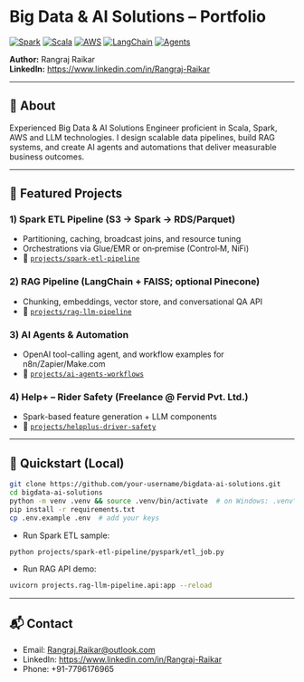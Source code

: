 # Big Data & AI Solutions – Portfolio

[![Spark](https://img.shields.io/badge/Apache%20Spark-Example-informational?logo=apachespark)](./projects/spark-etl-pipeline)
[![Scala](https://img.shields.io/badge/Scala-Projects-red?logo=scala)](./projects/spark-etl-pipeline/scala)
[![AWS](https://img.shields.io/badge/AWS-EMR%20|%20S3%20|%20Glue-232F3E?logo=amazonaws&logoColor=white)](#)
[![LangChain](https://img.shields.io/badge/LangChain-RAG-blue)](./projects/rag-llm-pipeline)
[![Agents](https://img.shields.io/badge/AI%20Agents-Tools%20%26%20Workflows-brightgreen)](./projects/ai-agents-workflows)

**Author:** Rangraj Raikar  
**LinkedIn:** https://www.linkedin.com/in/Rangraj-Raikar

---

## 👋 About
Experienced Big Data & AI Solutions Engineer proficient in Scala, Spark, AWS and LLM technologies. I design scalable data pipelines, build RAG systems, and create AI agents and automations that deliver measurable business outcomes.

---

## 🧩 Featured Projects

### 1) Spark ETL Pipeline (S3 → Spark → RDS/Parquet)
- Partitioning, caching, broadcast joins, and resource tuning
- Orchestrations via Glue/EMR or on‑premise (Control‑M, NiFi)
- 📂 [`projects/spark-etl-pipeline`](./projects/spark-etl-pipeline)

### 2) RAG Pipeline (LangChain + FAISS; optional Pinecone)
- Chunking, embeddings, vector store, and conversational QA API
- 📂 [`projects/rag-llm-pipeline`](./projects/rag-llm-pipeline)

### 3) AI Agents & Automation
- OpenAI tool-calling agent, and workflow examples for n8n/Zapier/Make.com
- 📂 [`projects/ai-agents-workflows`](./projects/ai-agents-workflows)

### 4) Help+ – Rider Safety (Freelance @ Fervid Pvt. Ltd.)
- Spark-based feature generation + LLM components
- 📂 [`projects/helpplus-driver-safety`](./projects/helpplus-driver-safety)

---

## 🚀 Quickstart (Local)

```bash
git clone https://github.com/your-username/bigdata-ai-solutions.git
cd bigdata-ai-solutions
python -m venv .venv && source .venv/bin/activate  # on Windows: .venv\Scripts\activate
pip install -r requirements.txt
cp .env.example .env  # add your keys
```

- Run Spark ETL sample:
```bash
python projects/spark-etl-pipeline/pyspark/etl_job.py
```

- Run RAG API demo:
```bash
uvicorn projects.rag-llm-pipeline.api:app --reload
```

---

## 📬 Contact
- Email: Rangraj.Raikar@outlook.com
- LinkedIn: https://www.linkedin.com/in/Rangraj-Raikar
- Phone: +91-7796176965
